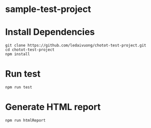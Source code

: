 # sample-test-project

# Install Dependencies
```
git clone https://github.com/ledaivuong/chotot-test-project.git
cd chotot-test-project
npm install
```

# Run test
```
npm run test
```

# Generate HTML report
```
npm run htmlReport
```
